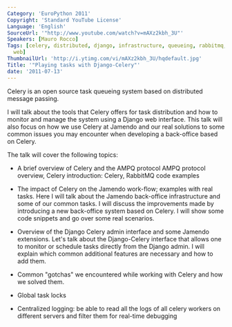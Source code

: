```yaml
---
Category: 'EuroPython 2011'
Copyright: 'Standard YouTube License'
Language: 'English'
SourceUrl: '"http://www.youtube.com/watch?v=mAXz2kbh_3U"'
Speakers: [Mauro Rocco]
Tags: [celery, distributed, django, infrastructure, queueing, rabbitmq, real-time,
  web]
ThumbnailUrl: 'http://i.ytimg.com/vi/mAXz2kbh_3U/hqdefault.jpg'
Title: '"Playing tasks with Django-Celery"'
date: '2011-07-13'
---
```

Celery is an open source task queueing system based on distributed message
passing.

I will talk about the tools that Celery offers for task distribution and how
to monitor and manage the system using a Django web interface. This talk will
also focus on how we use Celery at Jamendo and our real solutions to some
common issues you may encounter when developing a back-office based on Celery.

The talk will cover the following topics:

  * A brief overview of Celery and the AMPQ protocol AMPQ protocol overview, Celery introduction: Celery, RabbitMQ code examples

  * The impact of Celery on the Jamendo work-flow; examples with real tasks. Here I will talk about the Jamendo back-office infrastructure and some of our common tasks. I will discuss the improvements made by introducing a new back-office system based on Celery. I will show some code snippets and go over some real scenarios.

  * Overview of the Django Celery admin interface and some Jamendo extensions. Let's talk about the Django-Celery interface that allows one to monitor or schedule tasks directly from the Django admin. I will explain which common additional features are necessary and how to add them.

  * Common "gotchas" we encountered while working with Celery and how we solved them.

  * Global task locks

  * Centralized logging: be able to read all the logs of all celery workers on different servers and filter them for real-time debugging

